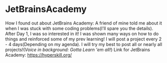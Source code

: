# JetBrainsAcademy

How I found out about JetBrains Academy:
A friend of mine told me about it when I was stuck with some coding problems(I'll spare you the details).
After Day 1, I was so interested in it! I was shown many ways on how to do things and reinforced some of my prev learning!
I will post a project every 2 - 4 days(Depending on my agenda). I will try my best to post all or nearly all projects!(*Voice in background: Gotta Learn 'em all!*) 
Link for JetBrains Academy: https://hyperskill.org/
